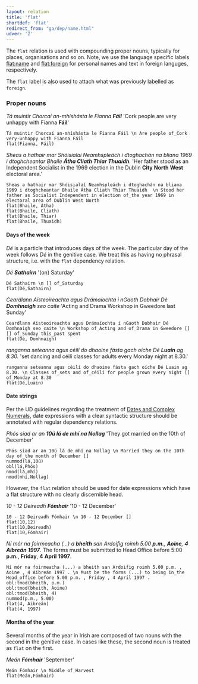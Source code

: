 ```yaml
---
layout: relation
title: 'flat'
shortdef: 'flat'
redirect_from: "ga/dep/name.html"
udver: '2'
---
```


The `flat` relation is used with compounding proper nouns, typically for places, organisations and so on.
Note, we use the language specific labels [flat:name](https://universaldependencies.org/ga/dep/flat-name.html)  and [flat:foreign](https://universaldependencies.org/ga/dep/flat-foreign.html) for personal names and text in foreign languges, respectively. 

The `flat` label is also used to attach what was previously labelled as `foreign`.


### Proper nouns

_Tá muintir Chorcaí an-mhíshásta le Fianna <b>Fáil</b>_ 'Cork people are very unhappy with Fianna <b>Fáil</b>'

~~~ sdparse
Tá muintir Chorcaí an-mhíshásta le Fianna Fáil \n Are people of_Cork very-unhappy with Fianna Fáil
flat(Fianna, Fáil)
~~~ 

_Sheas a hathair mar Shóisialaí Neamhspleách i dtoghachán na bliana 1969 i dtoghcheantar Bhaile <b>Átha Cliath Thiar Thuaidh</b>._ 'Her father stood as an Independent Socialist in the 1969 election in the Dublin <b>City</b> <b>North</b> <b>West</b> electoral area.'

~~~ sdparse
Sheas a hathair mar Shóisialaí Neamhspleách i dtoghachán na bliana 1969 i dtoghcheantar Bhaile Átha Cliath Thiar Thuaidh  \n Stood her father as Socialist Independent in election of_the year 1969 in electoral area of Dublin West North
flat(Bhaile, Átha)
flat(Bhaile, Cliath)
flat(Bhaile, Thiar)
flat(Bhaile, Thuaidh)
~~~ 

#### Days of the week

_Dé_ is a particle that introduces days of the week. The particular day of the week follows _Dé_ in the genitive case. We treat this as having no phrasal structure, i.e. with the `flat` dependency relation.

_Dé <b>Sathairn</b>_ '(on) Saturday'

~~~ sdparse
Dé Sathairn \n [] of_Saturday
flat(Dé,Sathairn)
~~~ 

_Ceardlann Aisteoireachta agus Drámaíochta i nGaoth Dobhair Dé <b>Domhnaigh</b> seo caite_ 'Acting and Drama Workshop in Gweedore last Sunday'

~~~ sdparse
Ceardlann Aisteoireachta agus Drámaíochta i nGaoth Dobhair Dé Domhnaigh seo caite \n Workshop of_Acting and of_Drama in Gweedore [] [] of_Sunday this_past spent
flat(Dé, Domhnaigh)
~~~ 

_ranganna seteanna agus céilí do dhaoine fásta gach oíche Dé <b>Luain</b> ag 8.30._ 'set dancing and céilí classes for adults every Monday night at 8.30.'

~~~ sdparse
ranganna seteanna agus céilí do dhaoine fásta gach oíche Dé Luain ag 8.30. \n Classes of_sets and of_céilí for people grown every night [] of_Monday at 8.30 
flat(Dé,Luain)
~~~ 

#### Date strings

Per the UD guidelines regarding the treatment of [Dates and Complex Numerals](https://universaldependencies.org/u/dep/all.html#dates-and-complex-numerals), date expressions with a clear syntactic structure should be annotated with regular dependency relations. 

_Phós siad ar an <b>10ú lá de mhí na Nollag</b>_ 'They got married on the 10th of December'

~~~ sdparse
Phós siad ar an 10ú lá de mhí na Nollag \n Married they on the 10th day of_the month of December []
nummod(lá,10ú)
obl(lá,Phós)
nmod(lá,mhí)
nmod(mhí,Nollag)
~~~ 

However, the `flat` relation should be used for date expressions which have a flat structure with no clearly discernible head.

_10 - 12 Deireadh <b>Fómhair</b>_ '10 - 12 December'

~~~ sdparse
10 - 12 Deireadh Fómhair \n 10 - 12 December []
flat(10,12)
flat(10,Deireadh)
flat(10,Fómhair)
~~~ 

_Ní mór na foirmeacha (...) a <b>bheith</b> san Ardoifig roimh 5.00 <b>p.m.</b>, <b>Aoine</b>, <b>4</b> <b>Aibreán</b> <b>1997</b>._ The forms must be submitted to Head Office before 5:00 <b>p.m.</b>, <b>Friday</b>, <b>4</b> <b>April</b> <b>1997</b>. 

~~~ sdparse
Ní mór na foirmeacha (...) a bheith san Ardoifig roimh 5.00 p.m. , Aoine , 4 Aibreán 1997 . \n Must be the forms (...) to being in_the Head_office before 5.00 p.m. , Friday , 4 April 1997 .
obl:tmod(bheith, p.m.)
obl:tmod(bheith, Aoine)
obl:tmod(bheith, 4)
nummod(p.m., 5.00)
flat(4, Aibreán)
flat(4, 1997)
~~~ 

#### Months of the year

Several months of the year in Irish are composed of two nouns with the second in the genitive case. In cases like these, the second noun is treated as `flat` on the first. 

_Meán <b>Fómhair</b>_ 'September'

~~~ sdparse
Meán Fómhair \n Middle of_Harvest
flat(Meán,Fómhair)
~~~ 
<!-- Interlanguage links updated Po 6. listopadu 2023, 21:42:55 CET -->
